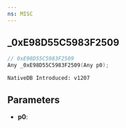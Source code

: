 ```yaml
---
ns: MISC
---
```

## _0xE98D55C5983F2509

```c
// 0xE98D55C5983F2509
Any _0xE98D55C5983F2509(Any p0);
```

```
NativeDB Introduced: v1207
```

## Parameters
* **p0**:
